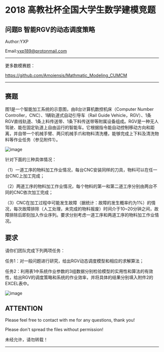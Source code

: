  2018 高教社杯全国大学生数学建模竞题
 ==============================================================
问题B    智能RGV的动态调度策略
---------------------------------------------------------------
Author:YXP

Email:yxp189@protonmail.com
***************************************************************
更多数模赛题：

https://github.com/Amoiensis/Mathmatic_Modeling_CUMCM
***************************************************************


赛题
---------------------------------------------------------------
图1是一个智能加工系统的示意图，由8台计算机数控机床（Computer Number Controller，CNC）、1辆轨道式自动引导车（Rail Guide Vehicle，RGV）、1条RGV直线轨道、1条上料传送带、1条下料传送带等附属设备组成。RGV是一种无人驾驶、能在固定轨道上自由运行的智能车。它根据指令能自动控制移动方向和距离，并自带一个机械手臂、两只机械手爪和物料清洗槽，能够完成上下料及清洗物料等作业任务（参见附件1）。

 ![image](https://github.com/Amoiensis/Assembly-language/blob/master/image/IO%E5%9C%B0%E5%9D%80%E8%AF%91%E7%A0%81.png)

针对下面的三种具体情况：

（1）一道工序的物料加工作业情况，每台CNC安装同样的刀具，物料可以在任一台CNC上加工完成；

（2）两道工序的物料加工作业情况，每个物料的第一和第二道工序分别由两台不同的CNC依次加工完成；

（3）CNC在加工过程中可能发生故障（据统计：故障的发生概率约为1%）的情况，每次故障排除（人工处理，未完成的物料报废）时间介于10~20分钟之间，故障排除后即刻加入作业序列。要求分别考虑一道工序和两道工序的物料加工作业情况。

要求
---------------------------------------------------------------
请你们团队完成下列两项任务：

任务1：对一般问题进行研究，给出RGV动态调度模型和相应的求解算法；

任务2：利用表1中系统作业参数的3组数据分别检验模型的实用性和算法的有效性，给出RGV的调度策略和系统的作业效率，并将具体的结果分别填入附件2的EXCEL表中。
 
 ![image](https://github.com/Amoiensis/Assembly-language/blob/master/image/IO%E5%9C%B0%E5%9D%80%E8%AF%91%E7%A0%81.png)

ATTENTION
---------------------------------------
Please feel free to contact with me for any questions, thank you!

Please don't spread the files without permission!

未经允许，请勿转载！
************************************************************************

